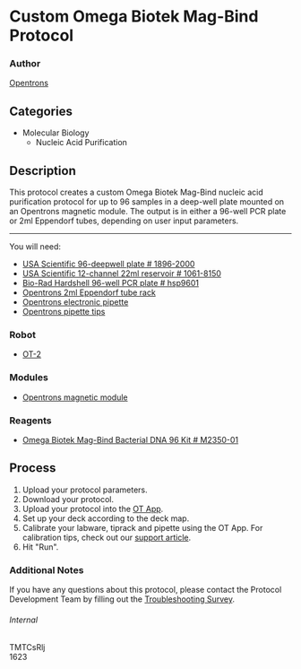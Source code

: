 # Custom Omega Biotek Mag-Bind Protocol

### Author
[Opentrons](http://www.opentrons.com/)

## Categories
* Molecular Biology
    * Nucleic Acid Purification

## Description
This protocol creates a custom Omega Biotek Mag-Bind nucleic acid purification protocol for up to 96 samples in a deep-well plate mounted on an Opentrons magnetic module. The output is in either a 96-well PCR plate or 2ml Eppendorf tubes, depending on user input parameters.

---

You will need:
* [USA Scientific 96-deepwell plate # 1896-2000](https://www.usascientific.com/2ml-deep96-well-plateone-bulk.aspx)
* [USA Scientific 12-channel 22ml reservoir # 1061-8150](https://www.usascientific.com/12-channel-automation-reservoir.aspx)
* [Bio-Rad Hardshell 96-well PCR plate # hsp9601](http://www.bio-rad.com/en-us/sku/hsp9601-hard-shell-96-well-pcr-plates-low-profile-thin-wall-skirted-white-clear?ID=hsp9601)
* [Opentrons 2ml Eppendorf tube rack](https://shop.opentrons.com/collections/opentrons-tips/products/tube-rack-set-1)
* [Opentrons electronic pipette](https://shop.opentrons.com/collections/ot-2-pipettes)
* [Opentrons pipette tips](https://shop.opentrons.com/collections/opentrons-tips)

### Robot
* [OT-2](https://opentrons.com/ot-2)

### Modules
* [Opentrons magnetic module](https://shop.opentrons.com/collections/hardware-modules/products/magdeck)

### Reagents
* [Omega Biotek Mag-Bind Bacterial DNA 96 Kit # M2350-01](https://www.omegabiotek.com/product/mag-bind-bacterial-dna-96-kit/)

## Process
1. Upload your protocol parameters.
2. Download your protocol.
3. Upload your protocol into the [OT App](https://opentrons.com/ot-app).
4. Set up your deck according to the deck map.
5. Calibrate your labware, tiprack and pipette using the OT App. For calibration tips, check out our [support article](https://support.opentrons.com/ot-2/getting-started-software-setup/deck-calibration).
6. Hit "Run".

### Additional Notes
If you have any questions about this protocol, please contact the Protocol Development Team by filling out the [Troubleshooting Survey](https://protocol-troubleshooting.paperform.co/).

###### Internal
TMTCsRlj  
1623
